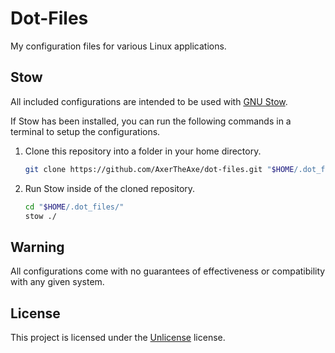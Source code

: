 # Dot-Files

My configuration files for various Linux applications.

## Stow

All included configurations are intended to be used with [GNU Stow](https://www.gnu.org/software/stow/).

If Stow has been installed, you can run the following commands in a terminal to setup the configurations.

1. Clone this repository into a folder in your home directory.
    ```sh
    git clone https://github.com/AxerTheAxe/dot-files.git "$HOME/.dot_files/"
    ```
2. Run Stow inside of the cloned repository.
    ```sh
    cd "$HOME/.dot_files/"
    stow ./
    ```

## Warning

All configurations come with no guarantees of effectiveness or compatibility with any given system.

## License

This project is licensed under the [Unlicense](LICENSE) license.
